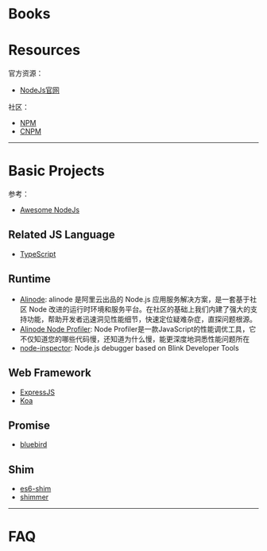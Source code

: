 # Books




# Resources

官方资源：

- [NodeJs官网](https://nodejs.org/)

社区：

- [NPM](https://www.npmjs.com/)
- [CNPM](http://cnpmjs.org/)

--------------------------------

# Basic Projects

参考：

- [Awesome NodeJs](https://github.com/sindresorhus/awesome-nodejs)

## Related JS Language

- [TypeScript](http://www.typescriptlang.org/)

## Runtime

- [Alinode](http://alinode.aliyun.com/): alinode 是阿里云出品的 Node.js 应用服务解决方案，是一套基于社区 Node 改进的运行时环境和服务平台。在社区的基础上我们内建了强大的支持功能，帮助开发者迅速洞见性能细节，快速定位疑难杂症，直探问题根源。
- [Alinode Node Profiler](http://profiler.alinode.aliyun.com/): Node Profiler是一款JavaScript的性能调优工具，它不仅知道您的哪些代码慢，还知道为什么慢，能更深度地洞悉性能问题所在
- [node-inspector](https://github.com/node-inspector/node-inspector): Node.js debugger based on Blink Developer Tools

## Web Framework

- [ExpressJS](http://expressjs.com/)
- [Koa](http://koajs.com/)

## Promise

- [bluebird](http://bluebirdjs.com/docs/getting-started.html)

## Shim

- [es6-shim](https://github.com/paulmillr/es6-shim)
- [shimmer](https://github.com/othiym23/shimmer)

--------------------------------

# FAQ
